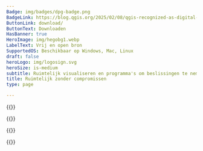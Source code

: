 ```yaml
---
Badge: img/badges/dpg-badge.png
BadgeLink: https://blog.qgis.org/2025/02/08/qgis-recognized-as-digital-public-good/
ButtonLink: download/
ButtonText: Downloaden
HasBanner: true
HeroImage: img/hegobg1.webp
LabelText: Vrij en open bron
SupportedOS: Beschikbaar op Windows, Mac, Linux
draft: false
heroLogo: img/logosign.svg
heroSize: is-medium
subtitle: Ruimtelijk visualiseren en programma's om beslissingen te nemen voor iedereen
title: Ruimtelijk zonder compromissen
type: page

---
```

{{<feature title="Kaarten maken" text="Verken de exceptionele cartografisch mogelijkheden voor ontwerpen van QGIS om fantastische kaarten te maken voor desktop, mobiel, cloud en afdrukmedia." col-title-1="Klasse-geleide cartografie" col-text-1="Ervaar QGIS uitgebreide set van ontwerpopties om uw kaarten tot leven te brengen." col-title-2="Professioneel maken van kaarten" col-text-2="Gebruik de intuïtieve lay-outontwerper om in hoge kwaliteit af te drukken groot formaat-kaarten te produceren." col-title-3="Krachtige gereedschappen voor rapporteren" col-text-3="Atlassen en rapporten maken, inclusief kaarten en tabulaire inhoud." img="img/main-create.webp" order=1 >}}

{{<feature title="Lagen bewerken" text="Benut de ongeëvenaarde mogelijkheden van krachtige programma's voor digitaliseren en constructie." col-title-1="Uitzonderlijke deskundigheid voor digitaliseren" col-text-1="Met precisie punten, lijnen, polygonen en mazen maken en bewerken." col-title-2="Gavanceerde gereedschappen voor constructie" col-text-2="Bouw geometrieën met bogen, CAD-achtige gereedschappen en een uitgebreid bereik aan transformaties voor geometrieën." col-title-3="In grote mate aan te passen formulieren" col-text-3="Gebruiksvriendelijke formulieren maken met onze formulierontwerper." img="img/main-edit.webp" order=2 >}}

{{<feature title="Verwerken en analyseren" text="Haal uw voordeel uit de allerbeste programma's voor analyses die naadloos zijn geïntegreerd in uw Toolbox." col-title-1="Uitgebreide gereedschapsset voor analyses" col-text-1="Leg inzichten vanuit uw gegevens bloot met onze uitgebreide array van programma's voor analyses." col-title-2="Geautomatiseerde werkstromen voor analyses" col-text-2="Combineer analyse-programma's visueel om gemakkelijk opnieuw te produceren werkstromen te maken." col-title-3="Uit te breiden omgeving voor analyses" col-text-3="Verken een divers plug-in ecosysteem van programma's voor analyses van derde partijen voor uitgebreide mogelijkheden." img="img/main-analyze.webp" order=3 >}}

{{<feature title="Kaarten delen" text="QGIS verschaft een platform, met gelijke toegang voor iedereen, om hun resultaten te delen." col-title-1="Industrie leidende ondersteuning voor indelingen" col-text-1="Overwin uitdagingen voor het integreren van gegevens met ondersteuning voor een verscheidenheid aan databronnen en indelingen." col-title-2="Standaarden en interoperabiliteit" col-text-2="Versterk uw impact door het verkennen, gebruiken en maken van webservices, gebaseerd op industriële standaarden." col-title-3="Publiceer uw werk" col-text-3="Breidt QGIS uit naar de cloud en mobiele apparaten voor meer toegankelijkheid." img="img/main-share.webp" order=4 >}}

